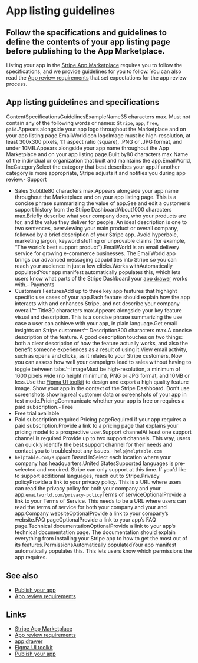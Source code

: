 # App listing guidelines

## Follow the specifications and guidelines to define the contents of your app listing page before publishing to the App Marketplace.

Listing your app in the [Stripe App
Marketplace](https://marketplace.stripe.com/) requires you to follow the
specifications, and we provide guidelines for you to follow. You can also read
the [App review
requirements](https://docs.stripe.com/stripe-apps/review-requirements) that set
expectations for the app review process.

## App listing guidelines and specifications

ContentSpecificationsGuidelinesExampleName35 characters max. Must not contain
any of the following words or names: `Stripe`, `app`, `free`, `paid`.Appears
alongside your app logo throughout the Marketplace and on your app listing
page.EmailWorldIcon logoImage must be high-resolution, at least 300x300 pixels,
1:1 aspect ratio (square), .PNG or .JPG format, and under 10MB.Appears alongside
your app name throughout the App Marketplace and on your app listing page.Built
by80 characters max.Name of the individual or organization that built and
maintains the app.EmailWorld, IncCategorySelect the category that best describes
your app.If another category is more appropriate, Stripe adjusts it and notifies
you during app review.- Support
- Sales
Subtitle80 characters max.Appears alongside your app name throughout the
Marketplace and on your app listing page. This is a concise phrase summarizing
the value of app.See and edit a customer’s support history from the Stripe
DashboardAbout1000 characters max.Briefly describe what your company does, who
your products are for, and the value they deliver for people. An ideal
description is one to two sentences, overviewing your main product or overall
company, followed by a brief description of your Stripe app. Avoid hyperbole,
marketing jargon, keyword stuffing or unprovable claims (for example, “The
world’s best support product”).EmailWorld is an email delivery service for
growing e-commerce businesses. The EmailWorld app brings our advanced messaging
capabilities into Stripe so you can reach your audience in just a few
clicks.Works withAutomatically populatedYour app manifest automatically
populates this, which lets users know what parts of the Stripe Dashboard your
[app drawer](https://docs.stripe.com/stripe-apps/design#available-surfaces)
works with.- Payments
- Customers
FeaturesAdd up to three key app features that highlight specific use cases of
your app.Each feature should explain how the app interacts with and enhances
Stripe, and not describe your company overall.﹂Title80 characters max.Appears
alongside your key feature visual and description. This is a concise phrase
summarizing the use case a user can achieve with your app, in plain language.Get
email insights on Stripe customers﹂Description300 characters max.A concise
description of the feature. A good description touches on two things: both a
clear description of how the feature actually works, and also the benefit
someone experiences as a result of using it.View email activity, such as opens
and clicks, as it relates to your Stripe customers. Now you can assess how well
your campaigns lead to sales without having to toggle between tabs.﹂ImageMust be
high-resolution, a minimum of 1600 pixels wide (no height minimum), PNG or JPG
format, and 10MB or less.Use the [Figma UI
toolkit](https://docs.stripe.com/stripe-apps/design#figma-ui-toolkit) to design
and export a high quality feature image. Show your app in the context of the
Stripe Dashboard. Don’t use screenshots showing real customer data or
screenshots of your app in test mode.PricingCommunicate whether your app is free
or requires a paid subscription.- Free
- Free trial available
- Paid subscription required
Pricing pageRequired if your app requires a paid subscription.Provide a link to
a pricing page that explains your pricing model to a prospective user.Support
channelAt least one support channel is required.Provide up to two support
channels. This way, users can quickly identify the best support channel for
their needs and contact you to troubleshoot any issues.- `help@helptable.com`
- `helptable.com/support`
Based inSelect each location where your company has headquarters.United
StatesSupported languages is pre-selected and required. Stripe can only
support at this time. If you’d like to support additional languages,
reach out to Stripe.Privacy policyProvide a link to your privacy policy.
This is a URL where users can read the privacy policy for both your company and
your app.`emailworld.com/privacy-policy`Terms of serviceOptionalProvide a link
to your Terms of Service. This needs to be a URL where users can read the terms
of service for both your company and your and app.Company websiteOptionalProvide
a link to your company’s website.FAQ pageOptionalProvide a link to your app’s
FAQ page.Technical documentationOptionalProvide a link to your app’s technical
documentation page. The documentation should explain everything from installing
your Stripe app to how to get the most out of its
features.PermissionsAutomatically populatedYour app manifest automatically
populates this. This lets users know which permissions the app requires.
## See also

- [Publish your app](https://docs.stripe.com/stripe-apps/publish-app)
- [App review
requirements](https://docs.stripe.com/stripe-apps/review-requirements)

## Links

- [Stripe App Marketplace](https://marketplace.stripe.com)
- [App review
requirements](https://docs.stripe.com/stripe-apps/review-requirements)
- [app drawer](https://docs.stripe.com/stripe-apps/design#available-surfaces)
- [Figma UI
toolkit](https://docs.stripe.com/stripe-apps/design#figma-ui-toolkit)
- [Publish your app](https://docs.stripe.com/stripe-apps/publish-app)